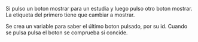 
Si pulso un boton mostrar para un estudia y luego pulso otro boton mostrar. La etiqueta del primero tiene que cambiar a mostrar. 

Se crea un variable para saber el último boton pulsado, por su id. Cuando se pulsa pulsa el boton se comprueba si concide. 